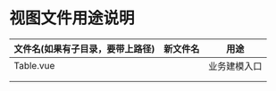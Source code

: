 # 视图文件用途说明

| 文件名(如果有子目录，要带上路径) | 新文件名 | 用途         |
| -------------------------------- | -------- | ------------ |
| Table.vue                        |          | 业务建模入口 |
|                                  |          |              |
|                                  |          |              |

